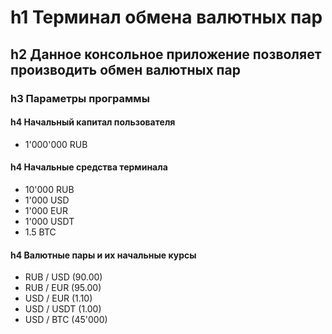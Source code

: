 h1 Терминал обмена валютных пар
=====================
h2 Данное консольное приложение позволяет производить обмен валютных пар
-----------------------------------
### h3 Параметры программы

#### h4 Начальный капитал пользователя
* 1'000'000 RUB

#### h4 Начальные средства терминала
* 10'000 RUB
* 1'000 USD
* 1'000 EUR
* 1'000 USDT
* 1.5 BTC

#### h4 Валютные пары и их начальные курсы
* RUB / USD (90.00)
* RUB / EUR (95.00)
* USD / EUR (1.10)
* USD / USDT (1.00)
* USD / BTC (45'000)
